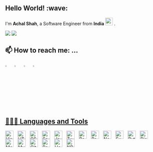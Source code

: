 <!--
**AchalShah1006/AchalShah1006** is a ✨ _special_ ✨ repository because its `README.md` (this file) appears on your GitHub profile.

Here are some ideas to get you started:

- 🔭 I’m currently working on ...
- 🌱 I’m currently learning ...
- 👯 I’m looking to collaborate on ...
- 🤔 I’m looking for help with ...
- 💬 Ask me about ...
- 📫 How to reach me: ...
- 😄 Pronouns: ...
- ⚡ Fun fact: ...
-->
<h2>Hello World! :wave:</h2>

I'm **Achal Shah**, a Software Engineer from **India** <img src="https://upload.wikimedia.org/wikipedia/en/4/41/Flag_of_India.svg" width="24" /> .

<p>
 <img src ="https://github-readme-stats.vercel.app/api?username=AchalShah1006&layout=compact&show_icons=true&count_private=true&theme=darcula&hide_border=true&hide=issues&title_color=30AADD&text_color=FFFFFF&icon_color=7858A6&bg_color=00000000">
<img src ="https://github-readme-stats.vercel.app/api/top-langs/?username=AchalShah1006&layout=compact&hide_border=true&theme=darcula&langs_count=6&hide=jupyter%20notebook,tex,css,php&title_color=30AADD&text_color=FFFFFF&icon_color=7858A6&bg_color=00000000"> 
</p>

<h2>📫 How to reach me: ...</h2>

[<img src="https://img.icons8.com/color/48/000000/twitter.png" width="3.5%"/>](https://twitter.com/Achal43777162)  &nbsp; [<img src="https://img.icons8.com/color/48/000000/linkedin.png" width="3.5%"/>](https://www.linkedin.com/in/achalshah32/)  &nbsp; [<img src="https://img.icons8.com/fluent/48/000000/instagram-new.png" width="3.5%"/>](https://www.instagram.com/shah_achal/)  &nbsp; <a href="mailto:shahachal.32@gmail.com"> <img src="https://img.icons8.com/fluent/48/000000/gmail.png" width="3.5%"/>



<h2>👨🏻‍💻 Languages and Tools</h2>

 <img align="left" alt="Visual Studio Code" width="26px" src="https://cdn.jsdelivr.net/gh/devicons/devicon/icons/vscode/vscode-original.svg" style="padding-right:10px;" />
<img align="left" alt="HTML5" width="26px" src="https://cdn.jsdelivr.net/gh/devicons/devicon/icons/html5/html5-original.svg" style="padding-right:10px;" />
<img align="left" alt="CSS3" width="26px" src="https://cdn.jsdelivr.net/gh/devicons/devicon/icons/css3/css3-original.svg" style="padding-right:10px;" />
<img align="left" alt="Sass" width="26px" src="https://cdn.jsdelivr.net/gh/devicons/devicon/icons/sass/sass-original.svg" style="padding-right:10px;" /><img align="left" alt="JavaScript" width="26px" src="https://cdn.jsdelivr.net/gh/devicons/devicon/icons/javascript/javascript-original.svg" style="padding-right:10px;" />
  <img align="left" alt="Typescript" width="26px" src="https://cdn.jsdelivr.net/gh/devicons/devicon/icons/typescript/typescript-plain.svg" style="padding-right:10px;" />
<img align="left" alt="React" width="26px" src="https://cdn.jsdelivr.net/gh/devicons/devicon/icons/react/react-original.svg" style="padding-right:10px;" />
  <img align="left" alt="Redux" width="26px" src="https://cdn.jsdelivr.net/gh/devicons/devicon/icons/redux/redux-original.svg" style="padding-right:10px;" />
<img align="left" alt="Node.js" width="26px" src="https://cdn.jsdelivr.net/gh/devicons/devicon/icons/nodejs/nodejs-original.svg" style="padding-right:10px;" />
  <img align="left" alt="Express js" width="26px" src="https://cdn.jsdelivr.net/gh/devicons/devicon/icons/express/express-original.svg" style="padding-right:10px;" />
  <img align="left" alt="Python" width="26px" src="https://cdn.jsdelivr.net/gh/devicons/devicon/icons/python/python-original.svg" style="padding-right:10px;" />
 <img align="left" alt="Django" width="26px" src="https://cdn.jsdelivr.net/gh/devicons/devicon/icons/django/django-plain-wordmark.svg" style="padding-right:10px;" />

  <img align="left" alt="MongoDB" width="26px" src="https://cdn.jsdelivr.net/gh/devicons/devicon/icons/mongodb/mongodb-original.svg" style="padding-right:10px;" />
<img align="left" alt="MySQL" width="26px" src="https://cdn.jsdelivr.net/gh/devicons/devicon/icons/mysql/mysql-original.svg" style="padding-right:10px;" />
<img align="left" alt="Git" width="26px" src="https://cdn.jsdelivr.net/gh/devicons/devicon/icons/git/git-original.svg" style="padding-right:10px;" />
   <img align="left" alt="Postman" width="26px" src="https://www.svgrepo.com/show/354202/postman-icon.svg" style="padding-right:10px;" />
  <img align="left" alt="Heroku" width="26px" src="https://cdn.jsdelivr.net/gh/devicons/devicon/icons/heroku/heroku-original.svg" style="padding-right:10px;" />
<img align="left" alt="NPM" width="26px" src="https://cdn.jsdelivr.net/gh/devicons/devicon/icons/npm/npm-original-wordmark.svg" style="padding-right:10px;" />
